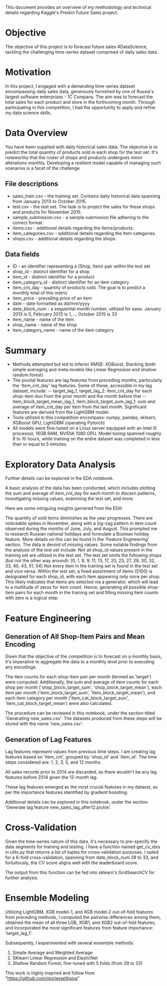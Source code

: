 This document provides an overview of my methodology and technical details regarding Kaggle's Predict Future Sales project.

# Objective 
The objective of this project is to forecast future sales #DataScience, tackling the challenging time-series dataset comprised of daily sales data.

# Motivation
In this project, I engaged with a demanding time-series dataset encompassing daily sales data, generously furnished by one of Russia's largest software enterprises - 1C Company. The aim was to forecast the total sales for each product and store in the forthcoming month. Through participating in this competition, I had the opportunity to apply and refine my data science skills.

# Data Overview
You have been supplied with daily historical sales data. The objective is to predict the total quantity of products sold in each shop for the test set. It's noteworthy that the roster of shops and products undergoes minor alterations monthly. Developing a resilient model capable of managing such scenarios is a facet of the challenge

## File descriptions

- sales_train.csv - the training set. Contains daily historical data spanning from January 2013 to October 2015.
- test.csv - the test set. The task is to project the sales for these shops and products for November 2015.
- sample_submission.csv - a sample submission file adhering to the correct format.
- items.csv - additional details regarding the items/products.
- item_categories.csv - additional details regarding the item categories.
- shops.csv - additional details regarding the shops.

## Data fields

- ID - an identifier representing a (Shop, Item) pair within the test set
- shop_id - distinct identifier for a shop
- item_id - distinct identifier for a product
- item_category_id - distinct identifier for an item category
- item_cnt_day - quantity of products sold. The goal is to predict a monthly total of this metric
- item_price - prevailing price of an item
- date - date formatted as dd/mm/yyyy
- date_block_num - a sequential month number, utilized for ease. January 2013 is 0, February 2013 is 1,..., October 2015 is 33
- item_name - name of the item
- shop_name - name of the shop
- item_category_name - name of the item category

# Summary 

- Methods attempted but led to inferior RMSE: XGBoost, Stacking (both simple averaging and meta models like Linear Regression and shallow random forest)
- The pivotal features are lag features from preceding months, particularly the 'item_cnt_day' lag features. Some of these, accessible in my lag dataset, include:
-- target_lag_1, target_lag_2: item_cnt_day for each shop-item duo from the prior month and the month before that
-- item_block_target_mean_lag_1, item_block_target_sum_lag_1: sum and average of item_cnt_day per item from the last month. Significant features are derived from the LightGBM model.
- Tools utilized in this competition encompass: numpy, pandas, sklearn, XGBoost GPU, LightGBM (operating Pytorch)
- All models were fine-tuned on a Linux server equipped with an Intel i5 processor, 16GB RAM, NVIDIA 1080 GPU. Model tuning spanned roughly 8 to 10 hours, while training on the entire dataset was completed in less than or equal to 5 minutes.

 # Exploratory Data Analysis
Further details can be explored in the EDA notebook.

A basic analysis of the data has been conducted, which includes plotting the sum and average of item_cnt_day for each month to discern patterns, investigating missing values, examining the test set, and more.

Here are some intriguing insights garnered from the EDA:

The quantity of sold items diminishes as the year progresses.
There are noticeable spikes in November, along with a zig-zag pattern in item count observed during the months of June, July, and August. This prompted me to research Russian national holidays and formulate a Boolean holiday feature. More details on this can be found in the 'Feature Engineering' section.
The data is devoid of missing values.
Some notable findings from the analysis of the test set include:
Not all shop_id values present in the training set are utilized in the test set. The test set omits the following shops (but not the other way around): [0, 1, 8, 9, 11, 13, 17, 20, 23, 27, 29, 30, 32, 33, 40, 43, 51, 54]
Not every item in the training set is found in the test set and vice versa.
Within the test set, a fixed assortment of items (5100) is designated for each shop_id, with each item appearing only once per shop. This likely indicates that items are selected via a generator, which will lead to a multitude of zeros for item count. Hence, generating all possible shop-item pairs for each month in the training set and filling missing item counts with zero is a logical step.

# Feature Engineering
## Generation of All Shop-Item Pairs and Mean Encoding
Given that the objective of the competition is to forecast on a monthly basis, it's imperative to aggregate the data to a monthly level prior to executing any encodings.

The item counts for each shop-item pair per month (termed as 'target') were computed. Additionally, the sum and average of item counts for each shop per month ('shop_block_target_sum', 'shop_block_target_mean'), each item per month ('item_block_target_sum', 'item_block_target_mean'), and each item category per month ('item_cat_block_target_sum', 'item_cat_block_target_mean') were also calculated.

The procedure can be reviewed in this notebook, under the section titled 'Generating new_sales.csv'. The datasets produced from these steps will be stored with the name 'new_sales.csv'.

## Generation of Lag Features
Lag features represent values from previous time steps. I am creating lag features based on 'item_cnt', grouped by 'shop_id' and 'item_id'. The time steps considered are: 1, 2, 3, 5, and 12 months.

All sales records prior to 2014 are discarded, as there wouldn't be any lag features before 2014 given the 12-month lag.

These lag features emerged as the most crucial features in my dataset, as per the importance features identified by gradient boosting.

Additional details can be explored in this notebook, under the section 'Generate lag feature new_sales_lag_after12.pickle'.

# Cross-Validation
Given the time-series nature of this data, it's necessary to pre-specify the data segments for training and testing. I have a function named get_cv_idxs in utils.py that returns a list of tuples for cross-validation purposes. I opted for a 6-fold cross-validation, spanning from date_block_num 28 to 33, and fortuitously, the CV score aligns well with the leaderboard score.

The output from this function can be fed into sklearn's GridSearchCV for further analysis.

# Ensemble Modeling
Utilizing LightGBM, XGB model-1, and XGB model-2 out-of-fold features from preceding methods, I computed the pairwise differences among them, obtained the mean of all three LGB, XGB1, and XGB2 out-of-fold features, and incorporated the most significant features from feature importance: 'target_lag_1'.

Subsequently, I experimented with several ensemble methods:

1. Simple Average and Weighted Average
2. SKlearn Linear Regression and ElasticNet
3. Shallow Random Forest, fine-tuned with 5 folds (from 29 to 33)

This work is highly inspired and follow from "https://github.com/storieswithsiva"



 
